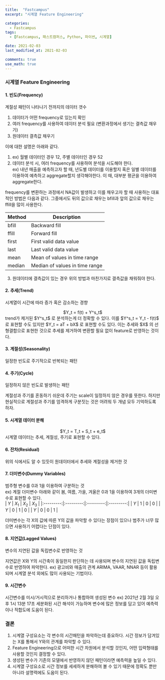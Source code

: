 ```yaml
---
title:  "Fastcampus"
excerpt: "시계열 Feature Engineering"

categories:
  - Fastcampus
tags:
  - [Fastcampus, 패스트캠퍼스, Python, 파이썬, 시계열]

date: 2021-02-03
last_modified_at: 2021-02-03

comments: true
use_math: true
---
```


### 시계열 Feature Engineering

#### 1. 빈도(Frequency)
계절성 패턴이 나타나기 전까지의 데이터 갯수  

1. 데이터가 어떤 frequency로 있는지 확인
2. 여러 frequency를 사용하여 데이터 분석 필요 (변환과정에서 생기는 결측값 채우기)
3. 원데이터 결측값 채우기

이에 대한 설명은 아래와 같다.
1. ex) 월별 데이터인 경우 12, 주별 데이터인 경우 52
2. 데이터 분석 시, 여러 frequency를 사용하여 분석을 시도해야 한다.  
ex) 내년 매출을 예측하고자 할 때,
년도별 데이터를 이용할지 혹은 일별 데이터를 이용하여 예측하고 aggregate할지 생각해야한다. 이 때, 대부분 평균을 이용하여 aggregate한다.

frequency를 변환하는 과정에서 NA값이 발생하고 이를 채우고자 할 때 사용하는 대표적인 방법은 다음과 같다. 그중에서도 뒤의 값으로 채우는 bfill과 앞의 값으로 채우는 ffill을 많이 사용한다.

| Method | Description |
|---------|-----------------------------------------------------------|
| bfill | Backward fill |
| ffill | Forward fill |
| first | First valid data value |
| last | Last valid data value |
| mean | Mean of values in time range |
| median | Median of values in time range |

3. 원데이터에 결측값이 있는 경우 위의 방법과 마찬가지로 결측값을 채워줘야 한다.

#### 2. 추세(Trend)
시계열이 시간에 따라 증가 혹은 감소하는 경향
<center>$Y_t = f(t) + Y^s_t$</center>
trend가 제거된 $Y^s_t$ 로 분석하는게 더 정확할 수 있다. 이를 $Y^s_t = Y_t - f(t)$ 로 표현할 수도 있지만 $Y_t = aT + bX$ 로 표현할 수도 있다. 이는 추세와 $X$ 의 선형결합으로 표현한 것으로 추세를 제거하여 변환할 필요 없이 feature로 반영하는 것이다.

#### 3. 계절성(Seasonality)
일정한 빈도로 주기적으로 반복되는 패턴

#### 4. 주기(Cycle)
일정하지 않은 빈도로 발생하는 패턴

계절성과 주기를 혼동하기 쉬운데 주기는 scale이 일정하지 않은 경우를 뜻한다. 하지만 현실적으로 계절성과 주기를 엄격하게 구분짓는 것은 어려워 두 개념 모두 기억하도록 하자.

#### 5. 시계열 데이터 분해
<center>$Y_t = T_t + S_t + e_t$</center>
시계열 데이터는 추세, 계절성, 주기로 표현할 수 있다.

#### 6. 잔차(Residual)
위의 식에서도 알 수 있듯이 원데이터에서 추세와 계절성을 제거한 것

#### 7. 더미변수(Dummy Variables)
범주형 변수를 0과 1을 이용하여 구분하는 것  
ex) 계절 더미변수
아래와 같이 봄, 여름, 가을, 겨울은 0과 1을 이용하여 3개의 더미변수로 표현할 수 있다.  
| $Y$ | $X_1$ | $X_2$ | $X_3$ |
|:---------:|:---------:|:---------:|:---------:|
| $Y$ | 1 | 0 | 0 |
| $Y$ | 0 | 1 | 0 |
| $Y$ | 0 | 0 | 1 |

더미변수는 각 X의 값에 따른 Y의 값을 파악할 수 있다는 장점이 있으나 범주가 너무 많으면 사용하기 어렵다는 단점이 있다.

#### 8. 지연값(Lagged Values)
변수의 지연된 값을 독립변수로 반영하는 것

지연값은 X와 Y의 시간축이 동일한지 판단하는 데 사용되며 변수의 지연된 값을 독립변수로 반영하여 파악한다.
ex) 광고비와 매출의 관계
ARIMA, VAAR, NNAR 등이 활용되며 시계열 분석 외에도 많이 사용되는 기법이다.

#### 9. 시간변수
시간변수를 미시/거시적으로 분리하거나 통합하여 생성된 변수
ex) 2021년 2월 3일 오후 1시 13분 17초
세분화된 시간 해석이 가능하며 변수에 많은 정보를 담고 있어 예측력이나 적합도에 도움이 된다.

### 결론
1. 시계열 구성요소는 각 변수의 시간패턴을 파악하는데 중요하다. 시간 정보가 담겨있는 X를 통해서 Y와의 관계를 파악할 수 있다.
2. Feature Engineering으로 어떠한 시간 차원에서 분석할 것인지, 어떤 입력형태를 사용할 것인지 결정할 수 있다.
3. 생성된 변수가 기존의 모델에서 반영하지 않던 패턴이라면 예측력을 높일 수 있다.
4. 시계열 구성요소로 시간 정보를 세세하게 분해하여 볼 수 있기 때문에 정확도 뿐만 아니라 설명력에도 도움이 된다.
